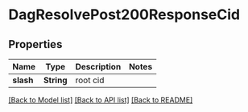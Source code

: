 # DagResolvePost200ResponseCid

## Properties
Name | Type | Description | Notes
------------ | ------------- | ------------- | -------------
**slash** | **String** | root cid | 

[[Back to Model list]](../README.md#documentation-for-models) [[Back to API list]](../README.md#documentation-for-api-endpoints) [[Back to README]](../README.md)


